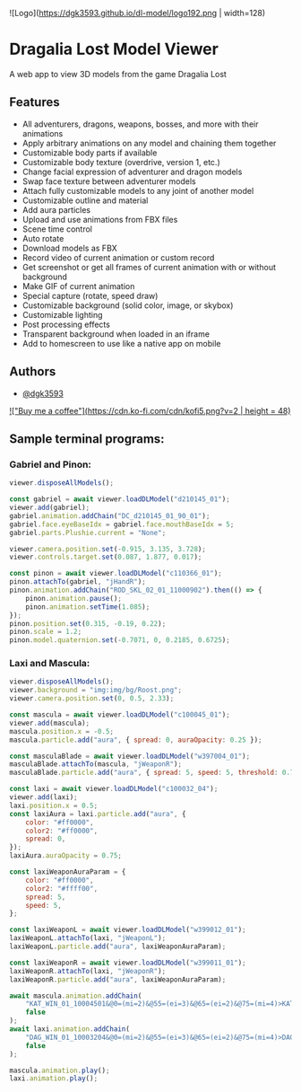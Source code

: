 ![Logo](https://dgk3593.github.io/dl-model/logo192.png | width=128)

# Dragalia Lost Model Viewer

A web app to view 3D models from the game Dragalia Lost

## Features

-   All adventurers, dragons, weapons, bosses, and more with their animations
-   Apply arbitrary animations on any model and chaining them together
-   Customizable body parts if available
-   Customizable body texture (overdrive, version 1, etc.)
-   Change facial expression of adventurer and dragon models
-   Swap face texture between adventurer models
-   Attach fully customizable models to any joint of another model
-   Customizable outline and material
-   Add aura particles
-   Upload and use animations from FBX files
-   Scene time control
-   Auto rotate
-   Download models as FBX
-   Record video of current animation or custom record
-   Get screenshot or get all frames of current animation with or without background
-   Make GIF of current animation
-   Special capture (rotate, speed draw)
-   Customizable background (solid color, image, or skybox)
-   Customizable lighting
-   Post processing effects
-   Transparent background when loaded in an iframe
-   Add to homescreen to use like a native app on mobile

## Authors

-   [@dgk3593](https://www.github.com/dgk3593)

[!["Buy me a coffee"](https://cdn.ko-fi.com/cdn/kofi5.png?v=2 | height = 48)](https://ko-fi.com/L4L83VOAP)

## Sample terminal programs:

### Gabriel and Pinon:

```js
viewer.disposeAllModels();

const gabriel = await viewer.loadDLModel("d210145_01");
viewer.add(gabriel);
gabriel.animation.addChain("DC_d210145_01_90_01");
gabriel.face.eyeBaseIdx = gabriel.face.mouthBaseIdx = 5;
gabriel.parts.Plushie.current = "None";

viewer.camera.position.set(-0.915, 3.135, 3.728);
viewer.controls.target.set(0.087, 1.877, 0.017);

const pinon = await viewer.loadDLModel("c110366_01");
pinon.attachTo(gabriel, "jHandR");
pinon.animation.addChain("ROD_SKL_02_01_11000902").then(() => {
    pinon.animation.pause();
    pinon.animation.setTime(1.085);
});
pinon.position.set(0.315, -0.19, 0.22);
pinon.scale = 1.2;
pinon.model.quaternion.set(-0.7071, 0, 0.2185, 0.6725);
```

### Laxi and Mascula:

```js
viewer.disposeAllModels();
viewer.background = "img:img/bg/Roost.png";
viewer.camera.position.set(0, 0.5, 2.33);

const mascula = await viewer.loadDLModel("c100045_01");
viewer.add(mascula);
mascula.position.x = -0.5;
mascula.particle.add("aura", { spread: 0, auraOpacity: 0.25 });

const masculaBlade = await viewer.loadDLModel("w397004_01");
masculaBlade.attachTo(mascula, "jWeaponR");
masculaBlade.particle.add("aura", { spread: 5, speed: 5, threshold: 0.7 });

const laxi = await viewer.loadDLModel("c100032_04");
viewer.add(laxi);
laxi.position.x = 0.5;
const laxiAura = laxi.particle.add("aura", {
    color: "#ff0000",
    color2: "#ff0000",
    spread: 0,
});
laxiAura.auraOpacity = 0.75;

const laxiWeaponAuraParam = {
    color: "#ff0000",
    color2: "#ffff00",
    spread: 5,
    speed: 5,
};

const laxiWeaponL = await viewer.loadDLModel("w399012_01");
laxiWeaponL.attachTo(laxi, "jWeaponL");
laxiWeaponL.particle.add("aura", laxiWeaponAuraParam);

const laxiWeaponR = await viewer.loadDLModel("w399011_01");
laxiWeaponR.attachTo(laxi, "jWeaponR");
laxiWeaponR.particle.add("aura", laxiWeaponAuraParam);

await mascula.animation.addChain(
    "KAT_WIN_01_10004501&@0=(mi=2)&@55=(ei=3)&@65=(ei=2)&@75=(mi=4)>KAT_WIN_02_10004501",
    false
);
await laxi.animation.addChain(
    "DAG_WIN_01_10003204&@0=(mi=2)&@55=(ei=3)&@65=(ei=2)&@75=(mi=4)>DAG_WIN_02_10003204",
    false
);

mascula.animation.play();
laxi.animation.play();
```
